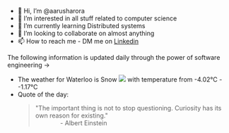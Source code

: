 - 👋 Hi, I’m @aarusharora
- 👀 I’m interested in all stuff related to computer science
- 🌱 I’m currently learning Distributed systems
- 💞️ I’m looking to collaborate on almost anything
- 📫 How to reach me - DM me on [Linkedin](https://www.linkedin.com/in/aarusharora789/)

The following information is updated daily through the power of software engineering ->
- The weather for Waterloo is Snow ![](https://openweathermap.org/img/wn/13d.png) with temperature from -4.02℃ - -1.17℃
- Quote of the day:  
	> "The important thing is not to stop questioning. Curiosity has its own reason for existing."  
	> &emsp;&emsp;&emsp;&emsp;- Albert Einstein
